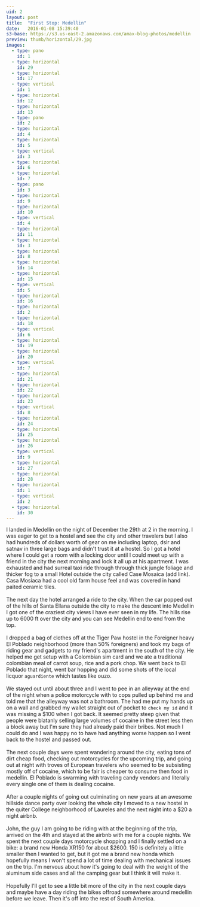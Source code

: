 ```yaml
---
uid: 2
layout: post
title:  "First Stop: Medellin"
date:   2016-01-08 15:39:40
s3-base: https://s3.us-east-2.amazonaws.com/amax-blog-photos/medellin
preview: thumb/horizontal/29.jpg
images:
  - type: pano
    id: 1
  - type: horizontal
    id: 29
  - type: horizontal
    id: 17
  - type: vertical
    id: 1
  - type: horizontal
    id: 12
  - type: horizontal
    id: 13
  - type: pano
    id: 2
  - type: horizontal
    id: 4
  - type: horizontal
    id: 5
  - type: vertical
    id: 3
  - type: horizontal
    id: 6
  - type: horizontal
    id: 7
  - type: pano
    id: 3
  - type: horizontal
    id: 9
  - type: horizontal
    id: 10
  - type: vertical
    id: 4
  - type: horizontal
    id: 11
  - type: horizontal
    id: 3
  - type: horizontal
    id: 8
  - type: horizontal
    id: 14
  - type: horizontal
    id: 15
  - type: vertical
    id: 5
  - type: horizontal
    id: 16
  - type: horizontal
    id: 2
  - type: horizontal
    id: 18
  - type: vertical
    id: 6
  - type: horizontal
    id: 19
  - type: horizontal
    id: 20
  - type: vertical
    id: 7
  - type: horizontal
    id: 21
  - type: horizontal
    id: 22
  - type: horizontal
    id: 23
  - type: vertical
    id: 8
  - type: horizontal
    id: 24
  - type: horizontal
    id: 25
  - type: horizontal
    id: 26
  - type: vertical
    id: 9
  - type: horizontal
    id: 27
  - type: horizontal
    id: 28
  - type: horizontal
    id: 1
  - type: vertical
    id: 2
  - type: horizontal
    id: 30
---
```


I landed in Medellin on the night of December the 29th at 2 in the morning. I was eager to get to a hostel and see the city and other travelers but I also had hundreds of dollars worth of gear on me including laptop, dslr and satnav in three large bags and didn't trust it at a hostel. So I got a hotel where I could get a room with a locking door until I could meet up with a friend in the city the next morning and lock it all up at his apartment. I was exhausted and had surreal taxi ride through through thick jungle foliage and thicker fog to a small Hotel outside the city called Case Mosaica (add link). Casa Mosiaca had a cool old farm house feel and was covered in hand paited ceramic tiles.
<br>
<br>
The next day the hotel arranged a ride to the city. When the car popped out of the hills of Santa Ellana outside the city to make the descent into Medellin I got one of the craziest city views I have ever seen in my life. The hills rise up to 6000 ft over the city and you can see Medellin end to end from the top.
<br>
<br>
I dropped a bag of clothes off at the Tiger Paw hostel in the Foreigner heavy El Poblado neighborhood (more than 50% foreigners) and took my bags of riding gear and gadgets to my friend's apartment in the south of the city. He helped me get setup with a Colombian sim card and we ate a traditional colombian meal of carrot soup, rice and a pork chop. We went back to El Poblado that night, went bar hopping and did some shots of the local licquor `aguardiente` which tastes like ouzo.
<br>
<br>
We stayed out until about three and I went to pee in an alleyway at the end of the night when a police motorcycle with to cops pulled up behind me and told me that the alleyway was not a bathroom. The had me put my hands up on a wall and grabbed my wallet straight out of pocket to `check my id` and it was missing a $100 when I got back. It seemed pretty steep given that people were blatanly selling large volumes of cocaine in the street less then a block away but I'm sure they had already paid their bribes. Not much I could do and I was happy no to have had anything worse happen so I went back to the hostel and passed out.
<br>
<br>
The next couple days were spent wandering around the city, eating tons of dirt cheap food, checking out motorcycles for the upcoming trip, and going out at night with troves of European travelers who seemed to be subsisting mostly off of cocaine, which to be fair is cheaper to consume then food in medellin. El Poblado is swarming with traveling candy vendors and literally every single one of them is dealing cocaine.
<br>
<br>
After a couple nights of going out culminating on new years at an awesome hillside dance party over looking the whole city I moved to a new hostel in the quiter College neighborhood of Laureles and the next night into a $20 a night airbnb.
<br>
<br>
John, the guy I am going to be riding with at the beginning of the trip, arrived on the 4th and stayed at the airbnb with me for a couple nights. We spent the next couple days motorcycle shopping and I finally settled on a bike: a brand new Honda XR150 for about $2600. 150 is definitely a little smaller then I wanted to get, but it got me a brand new honda which hopefully means I won't spend a lot of time dealing with mechanical issues on the trip. I'm nervous about how it's going to deal with the weight of the aluminum side cases and all the camping gear but I think it will make it.
<br>
<br>
Hopefully I'll get to see a little bit more of the city in the next couple days and maybe have a day riding the bikes offroad somewhere around medellin before we leave. Then it's off into the rest of South America.